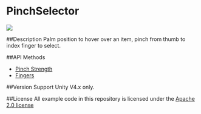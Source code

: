PinchSelector
=====

<img src="https://leapmotion-leapdev-production.s3.amazonaws.com/uploads/library/thumbnail_image/unity-pinch.png">

##Description
Palm position to hover over an item, pinch from thumb to index finger to select.

##API Methods
* [Pinch Strength](https://developer.leapmotion.com/documentation/skeletal/csharp/api/Leap.Hand.html#pinchStrength)
* [Fingers](https://developer.leapmotion.com/documentation/skeletal/csharp/api/Leap.Finger.html)

##Version Support
Unity V4.x only. 

##License
All example code in this repository is licensed under the [Apache 2.0 license](http://www.apache.org/licenses/LICENSE-2.0.html)
